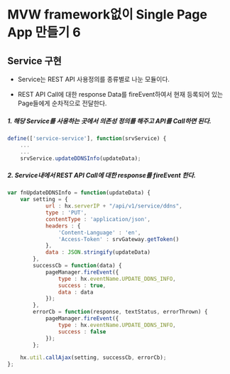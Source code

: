 # MVW framework없이 Single Page App 만들기 6

## Service 구현

* Service는 REST API 사용정의를 종류별로 나눈 모듈이다.

* REST API Call에 대한 response Data를 fireEvent하여서 현재 등록되어 있는 Page들에게 순차적으로 전달한다.
 
##### 1. 해당 Service를 사용하는 곳에서 의존성 정의를 해주고 API를 Call하면 된다.

```js
define(['service-service'], function(srvService) {
    ...        
    ...
    srvService.updateDDNSInfo(updateData);
```

##### 2. Service내에서 REST API Call에 대한 response를 fireEvent 한다.

```js
var fnUpdateDDNSInfo = function(updateData) {
    var setting = {
            url : hx.serverIP + "/api/v1/service/ddns",
            type : 'PUT',
            contentType : 'application/json',
            headers : {
                'Content-Language' : 'en',
                'Access-Token' : srvGateway.getToken()
            },
            data : JSON.stringify(updateData)
        },
        successCb = function(data) {
            pageManager.fireEvent({
                type : hx.eventName.UPDATE_DDNS_INFO,
                success : true,
                data : data
            });
        },
        errorCb = function(response, textStatus, errorThrown) {
            pageManager.fireEvent({
                type : hx.eventName.UPDATE_DDNS_INFO,
                success : false
            });
        };

    hx.util.callAjax(setting, successCb, errorCb);
};
```